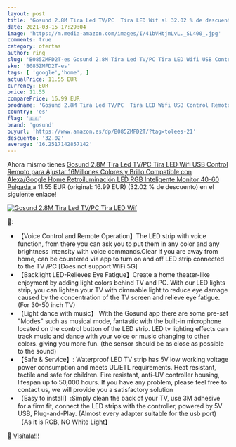 ```yaml
---
layout: post
title: 'Gosund 2.8M Tira Led TV/PC  Tira LED Wif al 32.02 % de descuento'
date: 2021-03-15 17:29:04
image: 'https://m.media-amazon.com/images/I/41bVHtjmLvL._SL400_.jpg'
comments: true
category: ofertas
author: ring
slug: 'B085ZMFD2T-es Gosund 2.8M Tira Led TV/PC Tira LED Wifi USB Control...'
sku: 'B085ZMFD2T-es'
tags: [ 'google','home', ]
actualPrice: 11.55 EUR
currency: EUR
price: 11.55
comparePrice: 16.99 EUR
prodname: 'Gosund 2.8M Tira Led TV/PC  Tira LED Wifi USB Control Remoto para Ajustar 16Millones Colores y Brillo  Compatible con Alexa/Google Home  Retroiluminación LED RGB Inteligente Monitor  40-60 Pulgada '
country: 'es'
flag: '🇪🇸'
brand: 'gosund'
buyurl: 'https://www.amazon.es/dp/B085ZMFD2T/?tag=tolees-21'
descuento: '32.02'
average: '16.2517142857142'
---
```


Ahora mismo tienes [Gosund 2.8M Tira Led TV/PC  Tira LED Wifi USB Control Remoto para Ajustar 16Millones Colores y Brillo  Compatible con Alexa/Google Home  Retroiluminación LED RGB Inteligente Monitor  40-60 Pulgada ](https://www.amazon.es/dp/B085ZMFD2T/?tag=tolees-21) a 11.55 EUR (original: 16.99 EUR) (32.02 %  de descuento) en el siguiente enlace!

[![Gosund 2.8M Tira Led TV/PC  Tira LED Wif](https://m.media-amazon.com/images/I/41bVHtjmLvL._SL400_.jpg)](https://www.amazon.es/dp/B085ZMFD2T/?tag=tolees-21)

🔎:

- 【Voice Control and Remote Operation】The LED strip with voice function, from there you can ask you to put them in any color and any brightness intensity with voice commands.Clear if you are away from home, can be countered via app to turn on and off LED strip connected to the TV /PC [Does not support WiFi 5G]
- 【Backlight LED-Relieves Eye Fatigue】Create a home theater-like enjoyment by adding light colors behind TV and PC. With our LED lights strip, you can lighten your TV with dimmable light to reduce eye damage caused by the concentration of the TV screen and relieve eye fatigue. (For 30-50 inch TV)
- 【Light dance with music】 With the Gosund app there are some pre-set "Modes" such as musical mode, fantastic with the built-in microphone located on the control button of the LED strip. LED tv lighting effects can track music and dance with your voice or music changing to other colors. giving you more fun. (the sensor should be as close as possible to the sound)
- 【Safe & Service】: Waterproof LED TV strip has 5V low working voltage power consumption and meets UL/ETL requirements. Heat resistant, tactile and safe for children. Fire resistant, anti-UV controller housing, lifespan up to 50,000 hours. If you have any problem, please feel free to contact us, we will provide you a satisfactory solution
- 【Easy to install】:Simply clean the back of your TV, use 3M adhesive for a firm fit, connect the LED strips with the controller, powered by 5V USB, Plug-and-Play. (Almost every adapter suitable for the usb port)【As it is RGB, NO White Light】

[🛒 Visítala!!!](https://www.amazon.es/dp/B085ZMFD2T/?tag=tolees-21)
